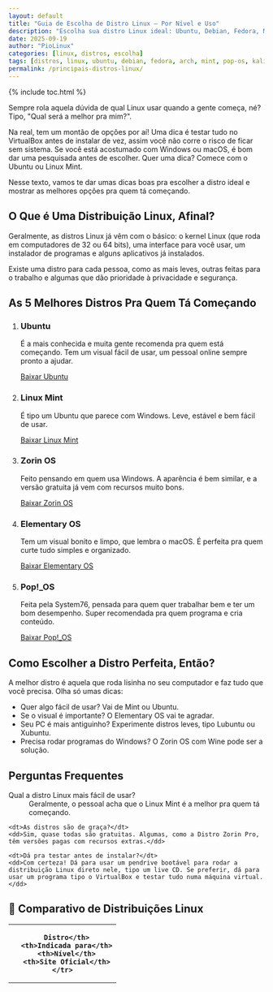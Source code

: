 ```yaml
---
layout: default
title: "Guia de Escolha de Distro Linux — Por Nível e Uso"
description: "Escolha sua distro Linux ideal: Ubuntu, Debian, Fedora, Mint, Pop!_OS. Qual combina com SEU hardware e estilo de uso?"
date: 2025-09-19
author: "PioLinux"
categories: [linux, distros, escolha]
tags: [distros, linux, ubuntu, debian, fedora, arch, mint, pop-os, kali]
permalink: /principais-distros-linux/
---
```





{% include toc.html %}




<section class="post-content">
    <p>
     Sempre rola aquela dúvida de qual Linux usar quando a gente começa, né? Tipo, "Qual será a melhor pra mim?".
    </p>
    <p>
     Na real, tem um montão de opções por aí! Uma dica é testar tudo no VirtualBox antes de instalar de vez, assim você não corre o risco de ficar sem sistema. Se você está acostumado com Windows ou macOS, é bom dar uma pesquisada antes de escolher. Quer uma dica? Comece com o Ubuntu ou Linux Mint.
    </p>
    <p>
     Nesse texto, vamos te dar umas dicas boas pra escolher a distro ideal e mostrar as melhores opções pra quem tá começando.
    </p>
    <h2>
     O Que é Uma Distribuição Linux, Afinal?
    </h2>
    <p>
     Geralmente, as distros Linux já vêm com o básico: o kernel Linux (que roda em computadores de 32 ou 64 bits), uma interface para você usar, um instalador de programas e alguns aplicativos já instalados.
    </p>
    <p>
     Existe uma distro para cada pessoa, como as mais leves, outras feitas para o trabalho e algumas que dão prioridade à privacidade e segurança.
    </p>
    <h2>
     As 5 Melhores Distros Pra Quem Tá Começando
    </h2>
    <ol>
     <li>
      <h3>
       Ubuntu
      </h3>
      <p>
       É a mais conhecida e muita gente recomenda pra quem está começando. Tem um visual fácil de usar, um pessoal online sempre pronto a ajudar.
      </p>
      <a class="download-button" href="https://ubuntu.com/download" target="_blank">
       Baixar Ubuntu
      </a>
     </li>
     <li>
      <h3>
       Linux Mint
      </h3>
      <p>
       É tipo um Ubuntu que parece com Windows. Leve, estável e bem fácil de usar.
      </p>
      <a class="download-button" href="https://linuxmint.com/download.php" target="_blank">
       Baixar Linux Mint
      </a>
     </li>
     <li>
      <h3>
       Zorin OS
      </h3>
      <p>
       Feito pensando em quem usa Windows. A aparência é bem similar, e a versão gratuita já vem com recursos muito bons.
      </p>
      <a class="download-button" href="https://zorin.com/os/download/" target="_blank">
       Baixar Zorin OS
      </a>
     </li>
     <li>
      <h3>
       Elementary OS
      </h3>
      <p>
       Tem um visual bonito e limpo, que lembra o macOS. É perfeita pra quem curte tudo simples e organizado.
      </p>
      <a class="download-button" href="https://elementary.io/pt_BR/download" target="_blank">
       Baixar Elementary OS
      </a>
     </li>
     <li>
      <h3>
       Pop!_OS
      </h3>
      <p>
       Feita pela System76, pensada para quem quer trabalhar bem e ter um bom desempenho. Super recomendada pra quem programa e cria conteúdo.
      </p>
      <a class="download-button" href="https://pop.system76.com/" target="_blank">
       Baixar Pop!_OS
      </a>
     </li>
    </ol>
    <h2>
     Como Escolher a Distro Perfeita, Então?
    </h2>
    <p>
     A melhor distro é aquela que roda lisinha no seu computador e faz tudo que você precisa. Olha só umas dicas:
    </p>
    <ul>
     <li>
      Quer algo fácil de usar? Vai de Mint ou Ubuntu.
     </li>
     <li>
      Se o visual é importante? O Elementary OS vai te agradar.
     </li>
     <li>
      Seu PC é mais antiguinho? Experimente distros leves, tipo Lubuntu ou Xubuntu.
     </li>
     <li>
      Precisa rodar programas do Windows? O Zorin OS com Wine pode ser a solução.
     </li>
    </ul>
    <h2>Perguntas Frequentes</h2>
  <dl>
    <dt>Qual a distro Linux mais fácil de usar?</dt>
    <dd>Geralmente, o pessoal acha que o Linux Mint é a melhor pra quem tá começando.</dd>

    <dt>As distros são de graça?</dt>
    <dd>Sim, quase todas são gratuitas. Algumas, como a Distro Zorin Pro, têm versões pagas com recursos extras.</dd>

    <dt>Dá pra testar antes de instalar?</dt>
    <dd>Com certeza! Dá para usar um pendrive bootável para rodar a distribuição Linux direto nele, tipo um live CD. Se preferir, dá para usar um programa tipo o VirtualBox e testar tudo numa máquina virtual.</dd>
  </dl>
  

 
<h2>🐧 Comparativo de Distribuições Linux</h2>
<table class="evergreen-table">
  <thead>
    <tr>
      <th>
    
      Distro</th>
      <th>Indicada para</th>
      <th>Nível</th>
      <th>Site Oficial</th>
    </tr>
  </thead>
  <tbody>
    <tr>
      <td data-label="
    
      Distro"><strong>Ubuntu</strong></td>
      <td data-label="Indicada para">Iniciantes, desktop</td>
      <td data-label="Nível">Fácil</td>
      <td data-label="Site Oficial"><a href="https://ubuntu.com">ubuntu.com</a></td>
    </tr>
    <tr>
      <td data-label="
    
      Distro"><strong>Debian</strong></td>
      <td data-label="Indicada para">Estabilidade, servidores</td>
      <td data-label="Nível">Médio</td>
      <td data-label="Site Oficial"><a href="https://debian.org">debian.org</a></td>
    </tr>
    <tr>
      <td data-label="
    
      Distro"><strong>Fedora</strong></td>
      <td data-label="Indicada para">Desenvolvedores, novidades</td>
      <td data-label="Nível">Médio</td>
      <td data-label="Site Oficial"><a href="https://fedoraproject.org">fedoraproject.org</a></td>
    </tr>
    <tr>
      <td data-label="
    
      Distro"><strong>Arch Linux</strong></td>
      <td data-label="Indicada para">Avançados, controle total</td>
      <td data-label="Nível">Avançado</td>
      <td data-label="Site Oficial"><a href="https://archlinux.org">archlinux.org</a></td>
    </tr>
    <tr>
      <td data-label="
    
      Distro"><strong>Linux Mint</strong></td>
      <td data-label="Indicada para">Quem vem do Windows</td>
      <td data-label="Nível">Fácil</td>
      <td data-label="Site Oficial"><a href="https://linuxmint.com">linuxmint.com</a></td>
    </tr>
  </tbody>
</table>
 </section>
